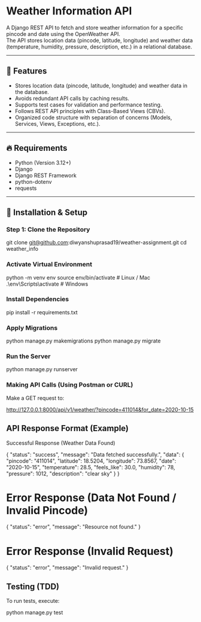 # Weather Information API

A Django REST API to fetch and store weather information for a specific pincode and date using the OpenWeather API.  
The API stores location data (pincode, latitude, longitude) and weather data (temperature, humidity, pressure, description, etc.) in a relational database.  

---

## 📌 Features
- Stores location data (pincode, latitude, longitude) and weather data in the database.
- Avoids redundant API calls by caching results.
- Supports test cases for validation and performance testing.
- Follows REST API principles with Class-Based Views (CBVs).
- Organized code structure with separation of concerns (Models, Services, Views, Exceptions, etc.).

---

## 🔥 Requirements
- Python (Version 3.12+)
- Django
- Django REST Framework
- python-dotenv
- requests

---

## 🚀 Installation & Setup

### Step 1: Clone the Repository

git clone git@github.com:diwyanshuprasad19/weather-assignment.git
cd weather_info

### Activate Virtual Environment


python -m venv env
source env/bin/activate  # Linux / Mac
.\env\Scripts\activate    # Windows

### Install Dependencies

pip install -r requirements.txt

### Apply Migrations

python manage.py makemigrations
python manage.py migrate

### Run the Server

python manage.py runserver

### Making API Calls (Using Postman or CURL)

Make a GET request to:

http://127.0.0.1:8000/api/v1/weather/?pincode=411014&for_date=2020-10-15

## API Response Format (Example)

Successful Response (Weather Data Found)

{
    "status": "success",
    "message": "Data fetched successfully.",
    "data": {
        "pincode": "411014",
        "latitude": 18.5204,
        "longitude": 73.8567,
        "date": "2020-10-15",
        "temperature": 28.5,
        "feels_like": 30.0,
        "humidity": 78,
        "pressure": 1012,
        "description": "clear sky"
    }
}

# Error Response (Data Not Found / Invalid Pincode)

{
    "status": "error",
    "message": "Resource not found."
}
# Error Response (Invalid Request)

{
    "status": "error",
    "message": "Invalid request."
}

## Testing (TDD)
To run tests, execute:

python manage.py test

